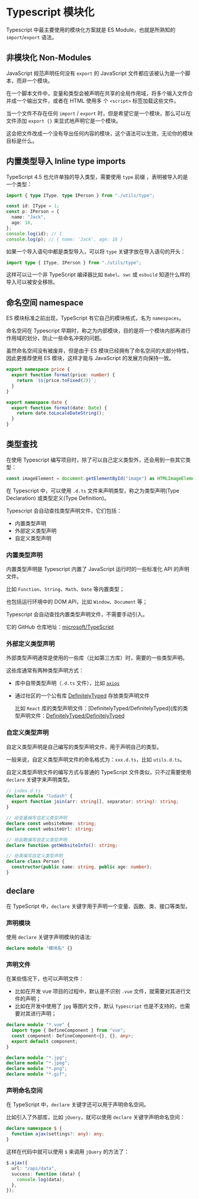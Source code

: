 # Typescript 模块化

Typescript 中最主要使用的模块化方案就是 ES Module，也就是所熟知的 `import`/`export` 语法。

## 非模块化 Non-Modules

JavaScript 规范声明任何没有 `export` 的 JavaScript 文件都应该被认为是一个脚本，而非一个模块。

在一个脚本文件中，变量和类型会被声明在共享的全局作用域，将多个输入文件合并成一个输出文件，或者在 HTML 使用多
个 `<script>` 标签加载这些文件。

当一个文件不存在任何 `import` / `export` 时，但是希望它是一个模块，那么可以在文件添加 `export {}` 来显式地声明它是一个模块。

这会把文件改成一个没有导出任何内容的模块，这个语法可以生效，无论你的模块目标是什么。

## 内置类型导入 Inline type imports

TypeScript 4.5 也允许单独的导入类型，需要使用 `type` 前缀 ，表明被导入的是一个类型：

```typescript
import { type IType, type IPerson } from "./utils/type";

const id: IType = 1;
const p: IPerson = {
  name: "Jack",
  age: 18,
};
console.log(id); // 1
console.log(p); // { name: 'Jack', age: 18 }
```

如果一个导入语句中都是类型导入，可以将 `type` 关键字放在导入语句的开头：

```typescript
import type { IType, IPerson } from "./utils/type";
```

这样可以让一个非 TypeScript 编译器比如 `Babel`、`swc` 或 `esbuild` 知道什么样的导入可以被安全移除。

## 命名空间 namespace

ES 模块标准之前出现，TypeScript 有它自己的模块格式，名为 `namespaces`。

命名空间在 Typescript 早期时，称之为内部模块，目的是将一个模块内部再进行作用域的划分，防止一些命名冲突的问题。

虽然命名空间没有被废弃，但是由于 ES 模块已经拥有了命名空间的大部分特性，因此更推荐使用 ES 模块，这样才能与
JavaScript 的发展方向保持一致。

```typescript
export namespace price {
  export function format(price: number) {
    return `$${price.toFixed(2)}`;
  }
}

export namespace date {
  export function format(date: Date) {
    return date.toLocaleDateString();
  }
}
```

## 类型查找

在使用 Typescript 编写项目时，除了可以自己定义类型外，还会用到一些其它类型：

```typescript
const imageElement = document.getElementById("image") as HTMLImageElement;
```

在 Typescript 中，可以使用 `.d.ts` 文件来声明类型，称之为类型声明(Type Declaration) 或类型定义(Type Definition)。

Typescript 会自动查找类型声明文件，它们包括：

- 内置类型声明
- 外部定义类型声明
- 自定义类型声明

### 内置类型声明

内置类型声明是 Typescript 内置了 JavaScript 运行时的一些标准化 API 的声明文件。

比如 `Function`、`String`、`Math`、`Date` 等内置类型；

也包括运行环境中的 DOM API，比如 `Window`、`Document` 等；

Typescript 会自动查找内置类型声明文件，不需要手动引入。

它的 GitHub 仓库地址：[microsoft/TypeScript](https://github.com/microsoft/TypeScript/tree/main/src/lib)

### 外部定义类型声明

外部类型声明通常是使用的一些库（比如第三方库）时，需要的一些类型声明。

这些库通常有两种类型声明方式：

- 库中自带类型声明（`.d.ts` 文件），比如 [`axios`](https://github.com/axios/axios/blob/main/index.d.ts)

- 通过社区的一个公有库 [DefinitelyTyped](https://github.com/DefinitelyTyped/DefinitelyTyped/) 存放类型声明文件

  比如 `React` 库的类型声明文件：[DefinitelyTyped/DefinitelyTyped](库的类型声明文件：[DefinitelyTyped/DefinitelyTyped](https://github.com/DefinitelyTyped/DefinitelyTyped/tree/master/types/react)

### 自定义类型声明

自定义类型声明是自己编写的类型声明文件，用于声明自己的类型。

一般来说，自定义类型声明文件的命名格式为：`xxx.d.ts`，比如 `utils.d.ts`。

自定义类型声明文件的编写方式与普通的 TypeScript 文件类似，只不过需要使用 `declare` 关键字来声明类型。

```typescript
// index.d.ts
declare module "lodash" {
  export function join(arr: string[], separator: string): string;
}

// 给变量编写自定义类型声明
declare const websiteName: string;
declare const websiteUrl: string;

// 给函数编写自定义类型声明
declare function getWebsiteInfo(): string;

// 给类编写自定义类型声明
declare class Person {
  constructor(public name: string, public age: number);
}
```

## declare

在 TypeScript 中，`declare` 关键字用于声明一个变量、函数、类、接口等类型。

### 声明模块

使用 `declare` 关键字声明模块的语法:

```typescript
declare module "模块名" {}
```

### 声明文件

在某些情况下，也可以声明文件：

- 比如在开发 vue 项目的过程中，默认是不识别 `.vue` 文件，就需要对其进行文件的声明；
- 比如在开发中使用了 `jpg` 等图片文件，默认 `Typescript` 也是不支持的，也需要对其进行声明；

```typescript
declare module "*.vue" {
  import type { DefineComponent } from "vue";
  const component: DefineComponent<{}, {}, any>;
  export default component;
}

declare module "*.jpg";
declare module "*.jpeg";
declare module "*.png";
declare module "*.gif";
```

### 声明命名空间

在 TypeScript 中，`declare` 关键字还可以用于声明命名空间。

比如引入了外部库，比如 `jQuery`，就可以使用 `declare` 关键字声明命名空间：

```typescript
declare namespace $ {
  function ajax(settings?: any): any;
}
```

这样在代码中就可以使用 `$` 来调用 `jQuery` 的方法了：

```typescript
$.ajax({
  url: "/api/data",
  success: function (data) {
    console.log(data);
  },
});
```
